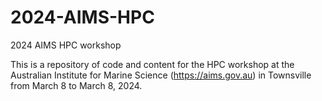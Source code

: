 # 2024-AIMS-HPC
2024 AIMS HPC workshop

This is a repository of code and content for the HPC workshop at the Australian Institute for Marine Science (https://aims.gov.au) in 
Townsville from March 8 to March 8, 2024.
